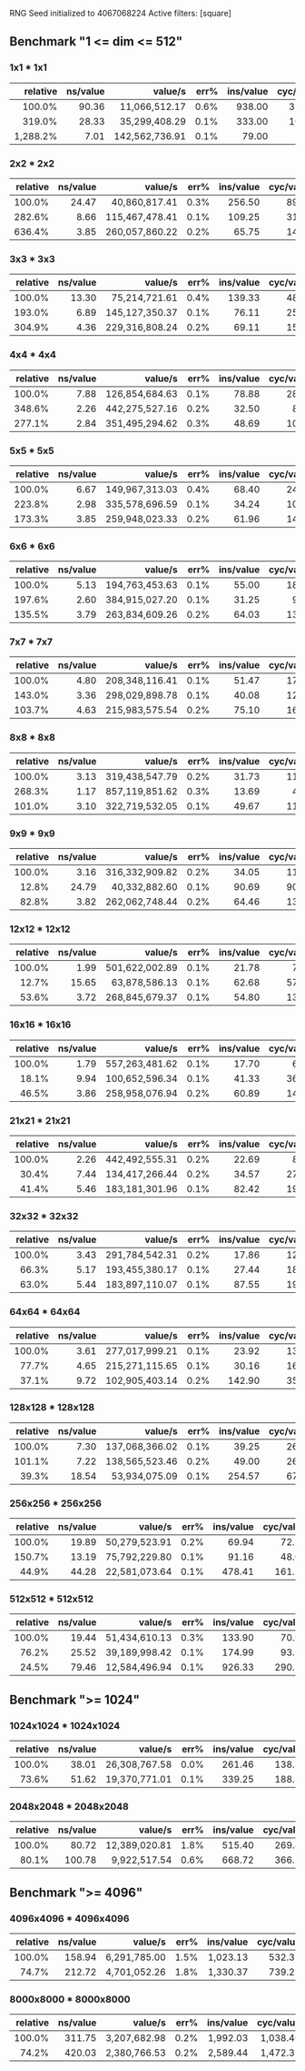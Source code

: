 RNG Seed initialized to 4067068224
Active filters: [square]


## Benchmark "1 <= dim <= 512"

### 1x1 * 1x1

| relative |            ns/value |             value/s |    err% |       ins/value |       cyc/value |    IPC |      bra/value |   miss% |     total | 1x1
|---------:|--------------------:|--------------------:|--------:|----------------:|----------------:|-------:|---------------:|--------:|----------:|:----
|   100.0% |               90.36 |       11,066,512.17 |    0.6% |          938.00 |          329.20 |  2.849 |         167.00 |    0.0% |      0.36 | `blas`
|   319.0% |               28.33 |       35,299,408.29 |    0.1% |          333.00 |          103.07 |  3.231 |          54.00 |    0.0% |      0.36 | `gemm`
| 1,288.2% |                7.01 |      142,562,736.91 |    0.1% |           79.00 |           25.56 |  3.091 |          10.00 |    0.0% |      0.36 | `naive`

### 2x2 * 2x2

| relative |            ns/value |             value/s |    err% |       ins/value |       cyc/value |    IPC |      bra/value |   miss% |     total | 2x2
|---------:|--------------------:|--------------------:|--------:|----------------:|----------------:|-------:|---------------:|--------:|----------:|:----
|   100.0% |               24.47 |       40,860,817.41 |    0.3% |          256.50 |           89.12 |  2.878 |          43.75 |    0.0% |      0.36 | `blas`
|   282.6% |                8.66 |      115,467,478.41 |    0.1% |          109.25 |           31.52 |  3.466 |          17.50 |    0.0% |      0.36 | `gemm`
|   636.4% |                3.85 |      260,057,860.22 |    0.2% |           65.75 |           14.00 |  4.697 |          10.00 |    0.0% |      0.36 | `naive`

### 3x3 * 3x3

| relative |            ns/value |             value/s |    err% |       ins/value |       cyc/value |    IPC |      bra/value |   miss% |     total | 3x3
|---------:|--------------------:|--------------------:|--------:|----------------:|----------------:|-------:|---------------:|--------:|----------:|:----
|   100.0% |               13.30 |       75,214,721.61 |    0.4% |          139.33 |           48.31 |  2.884 |          23.56 |    0.0% |      0.36 | `blas`
|   193.0% |                6.89 |      145,127,350.37 |    0.1% |           76.11 |           25.07 |  3.037 |           9.89 |    0.0% |      0.36 | `gemm`
|   304.9% |                4.36 |      229,316,808.24 |    0.2% |           69.11 |           15.85 |  4.361 |           9.00 |    0.0% |      0.36 | `naive`

### 4x4 * 4x4

| relative |            ns/value |             value/s |    err% |       ins/value |       cyc/value |    IPC |      bra/value |   miss% |     total | 4x4
|---------:|--------------------:|--------------------:|--------:|----------------:|----------------:|-------:|---------------:|--------:|----------:|:----
|   100.0% |                7.88 |      126,854,684.63 |    0.1% |           78.88 |           28.70 |  2.749 |          12.25 |    0.0% |      0.36 | `blas`
|   348.6% |                2.26 |      442,275,527.16 |    0.2% |           32.50 |            8.23 |  3.948 |           5.06 |    0.0% |      0.36 | `gemm`
|   277.1% |                2.84 |      351,495,294.62 |    0.3% |           48.69 |           10.36 |  4.700 |           8.25 |    0.0% |      0.36 | `naive`

### 5x5 * 5x5

| relative |            ns/value |             value/s |    err% |       ins/value |       cyc/value |    IPC |      bra/value |   miss% |     total | 5x5
|---------:|--------------------:|--------------------:|--------:|----------------:|----------------:|-------:|---------------:|--------:|----------:|:----
|   100.0% |                6.67 |      149,967,313.03 |    0.4% |           68.40 |           24.20 |  2.827 |          10.36 |    0.0% |      0.36 | `blas`
|   223.8% |                2.98 |      335,578,696.59 |    0.1% |           34.24 |           10.83 |  3.161 |           4.60 |    0.0% |      0.36 | `gemm`
|   173.3% |                3.85 |      259,948,023.33 |    0.2% |           61.96 |           14.00 |  4.424 |          10.20 |    0.4% |      0.36 | `naive`

### 6x6 * 6x6

| relative |            ns/value |             value/s |    err% |       ins/value |       cyc/value |    IPC |      bra/value |   miss% |     total | 6x6
|---------:|--------------------:|--------------------:|--------:|----------------:|----------------:|-------:|---------------:|--------:|----------:|:----
|   100.0% |                5.13 |      194,763,453.63 |    0.1% |           55.00 |           18.67 |  2.946 |           7.83 |    0.0% |      0.36 | `blas`
|   197.6% |                2.60 |      384,915,027.20 |    0.1% |           31.25 |            9.45 |  3.308 |           3.39 |    0.0% |      0.36 | `gemm`
|   135.5% |                3.79 |      263,834,609.26 |    0.2% |           64.03 |           13.79 |  4.643 |          10.17 |    0.3% |      0.36 | `naive`

### 7x7 * 7x7

| relative |            ns/value |             value/s |    err% |       ins/value |       cyc/value |    IPC |      bra/value |   miss% |     total | 7x7
|---------:|--------------------:|--------------------:|--------:|----------------:|----------------:|-------:|---------------:|--------:|----------:|:----
|   100.0% |                4.80 |      208,348,116.41 |    0.1% |           51.47 |           17.48 |  2.944 |           7.29 |    0.3% |      0.35 | `blas`
|   143.0% |                3.36 |      298,029,898.78 |    0.1% |           40.08 |           12.21 |  3.283 |           3.53 |    0.0% |      0.36 | `gemm`
|   103.7% |                4.63 |      215,983,575.54 |    0.2% |           75.10 |           16.84 |  4.460 |          10.00 |    0.2% |      0.35 | `naive`

### 8x8 * 8x8

| relative |            ns/value |             value/s |    err% |       ins/value |       cyc/value |    IPC |      bra/value |   miss% |     total | 8x8
|---------:|--------------------:|--------------------:|--------:|----------------:|----------------:|-------:|---------------:|--------:|----------:|:----
|   100.0% |                3.13 |      319,438,547.79 |    0.2% |           31.73 |           11.41 |  2.781 |           3.69 |    0.0% |      0.35 | `blas`
|   268.3% |                1.17 |      857,119,851.62 |    0.3% |           13.69 |            4.24 |  3.226 |           1.72 |    0.0% |      0.36 | `gemm`
|   101.0% |                3.10 |      322,719,532.05 |    0.1% |           49.67 |           11.28 |  4.403 |           8.75 |    0.2% |      0.36 | `naive`

### 9x9 * 9x9

| relative |            ns/value |             value/s |    err% |       ins/value |       cyc/value |    IPC |      bra/value |   miss% |     total | 9x9
|---------:|--------------------:|--------------------:|--------:|----------------:|----------------:|-------:|---------------:|--------:|----------:|:----
|   100.0% |                3.16 |      316,332,909.82 |    0.2% |           34.05 |           11.50 |  2.961 |           4.07 |    0.0% |      0.35 | `blas`
|    12.8% |               24.79 |       40,332,882.60 |    0.1% |           90.69 |           90.22 |  1.005 |          12.01 |    0.3% |      0.35 | `gemm`
|    82.8% |                3.82 |      262,062,748.44 |    0.2% |           64.46 |           13.87 |  4.647 |          10.78 |    0.1% |      0.36 | `naive`

### 12x12 * 12x12

| relative |            ns/value |             value/s |    err% |       ins/value |       cyc/value |    IPC |      bra/value |   miss% |     total | 12x12
|---------:|--------------------:|--------------------:|--------:|----------------:|----------------:|-------:|---------------:|--------:|----------:|:------
|   100.0% |                1.99 |      501,622,002.89 |    0.1% |           21.78 |            7.26 |  3.001 |           2.16 |    0.3% |      0.36 | `blas`
|    12.7% |               15.65 |       63,878,586.13 |    0.1% |           62.68 |           57.04 |  1.099 |           8.06 |    0.4% |      0.35 | `gemm`
|    53.6% |                3.72 |      268,845,679.37 |    0.1% |           54.80 |           13.54 |  4.048 |           9.58 |    0.9% |      0.36 | `naive`

### 16x16 * 16x16

| relative |            ns/value |             value/s |    err% |       ins/value |       cyc/value |    IPC |      bra/value |   miss% |     total | 16x16
|---------:|--------------------:|--------------------:|--------:|----------------:|----------------:|-------:|---------------:|--------:|----------:|:------
|   100.0% |                1.79 |      557,263,481.62 |    0.1% |           17.70 |            6.53 |  2.713 |           1.30 |    0.3% |      0.36 | `blas`
|    18.1% |                9.94 |      100,652,596.34 |    0.1% |           41.33 |           36.13 |  1.144 |           5.27 |    0.4% |      0.35 | `gemm`
|    46.5% |                3.86 |      258,958,076.94 |    0.2% |           60.89 |           14.07 |  4.328 |          10.50 |    0.6% |      0.36 | `naive`

### 21x21 * 21x21

| relative |            ns/value |             value/s |    err% |       ins/value |       cyc/value |    IPC |      bra/value |   miss% |     total | 21x21
|---------:|--------------------:|--------------------:|--------:|----------------:|----------------:|-------:|---------------:|--------:|----------:|:------
|   100.0% |                2.26 |      442,492,555.31 |    0.2% |           22.69 |            8.23 |  2.757 |           1.85 |    0.3% |      0.36 | `blas`
|    30.4% |                7.44 |      134,417,266.44 |    0.2% |           34.57 |           27.08 |  1.276 |           3.86 |    0.6% |      0.36 | `gemm`
|    41.4% |                5.46 |      183,181,301.96 |    0.1% |           82.42 |           19.88 |  4.147 |          13.48 |    0.4% |      0.35 | `naive`

### 32x32 * 32x32

| relative |            ns/value |             value/s |    err% |       ins/value |       cyc/value |    IPC |      bra/value |   miss% |     total | 32x32
|---------:|--------------------:|--------------------:|--------:|----------------:|----------------:|-------:|---------------:|--------:|----------:|:------
|   100.0% |                3.43 |      291,784,542.31 |    0.2% |           17.86 |           12.48 |  1.431 |           0.73 |    0.5% |      0.36 | `blas`
|    66.3% |                5.17 |      193,455,380.17 |    0.1% |           27.44 |           18.80 |  1.460 |           2.64 |    0.6% |      0.36 | `gemm`
|    63.0% |                5.44 |      183,897,110.07 |    0.1% |           87.55 |           19.80 |  4.421 |          14.38 |    0.2% |      0.36 | `naive`

### 64x64 * 64x64

| relative |            ns/value |             value/s |    err% |       ins/value |       cyc/value |    IPC |      bra/value |   miss% |     total | 64x64
|---------:|--------------------:|--------------------:|--------:|----------------:|----------------:|-------:|---------------:|--------:|----------:|:------
|   100.0% |                3.61 |      277,017,999.21 |    0.1% |           23.92 |           13.13 |  1.822 |           0.54 |    0.4% |      0.36 | `blas`
|    77.7% |                4.65 |      215,271,115.65 |    0.1% |           30.16 |           16.91 |  1.783 |           2.04 |    0.8% |      0.36 | `gemm`
|    37.1% |                9.72 |      102,905,403.14 |    0.2% |          142.90 |           35.36 |  4.041 |          22.31 |    0.1% |      0.36 | `naive`

### 128x128 * 128x128

| relative |            ns/value |             value/s |    err% |       ins/value |       cyc/value |    IPC |      bra/value |   miss% |     total | 128x128
|---------:|--------------------:|--------------------:|--------:|----------------:|----------------:|-------:|---------------:|--------:|----------:|:--------
|   100.0% |                7.30 |      137,068,366.02 |    0.1% |           39.25 |           26.55 |  1.478 |           0.56 |    0.4% |      0.36 | `blas`
|   101.1% |                7.22 |      138,565,523.46 |    0.2% |           49.00 |           26.24 |  1.867 |           2.60 |    1.2% |      0.36 | `gemm`
|    39.3% |               18.54 |       53,934,075.09 |    0.1% |          254.57 |           67.50 |  3.771 |          38.28 |    0.1% |      0.36 | `naive`

### 256x256 * 256x256

| relative |            ns/value |             value/s |    err% |       ins/value |       cyc/value |    IPC |      bra/value |   miss% |     total | 256x256
|---------:|--------------------:|--------------------:|--------:|----------------:|----------------:|-------:|---------------:|--------:|----------:|:--------
|   100.0% |               19.89 |       50,279,523.91 |    0.2% |           69.94 |           72.35 |  0.967 |           0.69 |    1.2% |      0.36 | `blas`
|   150.7% |               13.19 |       75,792,229.80 |    0.1% |           91.16 |           48.05 |  1.897 |           4.33 |    1.5% |      0.36 | `gemm`
|    44.9% |               44.28 |       22,581,073.64 |    0.1% |          478.41 |          161.21 |  2.968 |          70.27 |    1.4% |      0.36 | `naive`

### 512x512 * 512x512

| relative |            ns/value |             value/s |    err% |       ins/value |       cyc/value |    IPC |      bra/value |   miss% |     total | 512x512
|---------:|--------------------:|--------------------:|--------:|----------------:|----------------:|-------:|---------------:|--------:|----------:|:--------
|   100.0% |               19.44 |       51,434,610.13 |    0.3% |          133.90 |           70.94 |  1.887 |           1.18 |    0.5% |      0.35 | `blas`
|    76.2% |               25.52 |       39,189,998.42 |    0.1% |          174.99 |           93.27 |  1.876 |           7.74 |    1.4% |      0.36 | `gemm`
|    24.5% |               79.46 |       12,584,496.94 |    0.1% |          926.33 |          290.70 |  3.187 |         134.26 |    0.7% |      0.38 | `naive`

## Benchmark ">= 1024"

### 1024x1024 * 1024x1024

| relative |            ns/value |             value/s |    err% |       ins/value |       cyc/value |    IPC |      bra/value |   miss% |     total | 1024x1024
|---------:|--------------------:|--------------------:|--------:|----------------:|----------------:|-------:|---------------:|--------:|----------:|:----------
|   100.0% |               38.01 |       26,308,767.58 |    0.0% |          261.46 |          138.83 |  1.883 |           2.02 |    1.3% |      0.44 | `blas`
|    73.6% |               51.62 |       19,370,771.01 |    0.1% |          339.25 |          188.36 |  1.801 |          14.48 |    1.5% |      0.60 | `gemm`

### 2048x2048 * 2048x2048

| relative |            ns/value |             value/s |    err% |       ins/value |       cyc/value |    IPC |      bra/value |   miss% |     total | 2048x2048
|---------:|--------------------:|--------------------:|--------:|----------------:|----------------:|-------:|---------------:|--------:|----------:|:----------
|   100.0% |               80.72 |       12,389,020.81 |    1.8% |          515.40 |          269.45 |  1.913 |           3.78 |    1.6% |      3.60 | `blas`
|    80.1% |              100.78 |        9,922,517.54 |    0.6% |          668.72 |          366.23 |  1.826 |          28.07 |    1.5% |      4.75 | `gemm`

## Benchmark ">= 4096"

### 4096x4096 * 4096x4096

| relative |            ns/value |             value/s |    err% |       ins/value |       cyc/value |    IPC |      bra/value |   miss% |     total | 4096x4096
|---------:|--------------------:|--------------------:|--------:|----------------:|----------------:|-------:|---------------:|--------:|----------:|:----------
|   100.0% |              158.94 |        6,291,785.00 |    1.5% |        1,023.13 |          532.31 |  1.922 |           7.05 |    1.8% |     28.81 | `blas`
|    74.7% |              212.72 |        4,701,052.26 |    1.8% |        1,330.37 |          739.23 |  1.800 |          55.35 |    1.5% |     39.03 | `gemm`

### 8000x8000 * 8000x8000

| relative |            ns/value |             value/s |    err% |       ins/value |       cyc/value |    IPC |      bra/value |   miss% |     total | 8000x8000
|---------:|--------------------:|--------------------:|--------:|----------------:|----------------:|-------:|---------------:|--------:|----------:|:----------
|   100.0% |              311.75 |        3,207,682.98 |    0.2% |        1,992.03 |        1,038.46 |  1.918 |          13.60 |    2.0% |    221.58 | `blas`
|    74.2% |              420.03 |        2,380,766.53 |    0.2% |        2,589.44 |        1,472.32 |  1.759 |         107.26 |    1.5% |    295.69 | `gemm`
